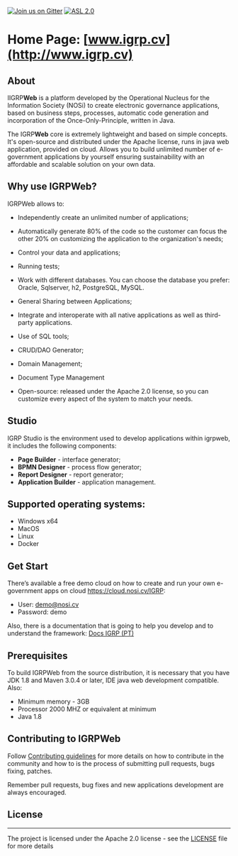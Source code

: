 [![Join us on Gitter](https://badges.gitter.im/igrpweb/template.svg)](https://gitter.im/igrpweb/template?utm_source=badge&utm_medium=badge&utm_campaign=pr-badge)
[![ASL 2.0](https://img.shields.io/hexpm/l/plug.svg)](https://github.com/NOSiCode-CV/IGRP-Java-Template-Eclipse/blob/master/README.md)

# Home Page: [www.igrp.cv](http://www.igrp.cv)

## **About**

IIGRP**Web** is a platform developed by the Operational Nucleus for the Information Society (NOSi) to create electronic governance applications, based on business steps, processes, automatic code generation and incorporation of the Once-Only-Principle, written in Java.

The IGRP**Web** core is extremely lightweight and based on simple concepts. It's open-source and distributed under the Apache license, runs in java web application, provided on cloud. Allows you to build unlimited number of e-government applications by yourself ensuring sustainability with an affordable and scalable solution on your own data.

## Why use IGRP**Web?**

IGRPWeb allows to:

- Independently create an unlimited number of applications;

- Automatically generate 80% of the code so the customer can focus the other 20% on customizing the application to the organization's needs;

- Control your data and applications;

- Running tests;

- Work with different databases. You can choose the database you prefer: Oracle, Sqlserver, h2, PostgreSQL, MySQL.

- General Sharing between Applications;

- Integrate and interoperate with all native applications as well as third-party applications.

- Use of SQL tools;

- CRUD/DAO Generator;

- Domain Management;

- Document Type Management

- Open-source: released under the Apache 2.0 license, so you can customize every aspect of the system to match your needs.

## Studio

IGRP Studio is the environment used to develop applications within igrpweb, it includes the following components:

- **Page Builder** - interface generator;
- **BPMN Designer** - process flow generator;
- **Report Designer** - report generator;
- **Application Builder** - application management.

## Supported operating systems:

- Windows x64
- MacOS
- Linux
- Docker

## Get Start

There’s available a free demo cloud on how to create and run your own e-government apps on cloud https://cloud.nosi.cv/IGRP:

- User: demo@nosi.cv
- Password: demo

Also, there is a documentation that is going to help you develop and to understand the framework: [Docs IGRP (PT)](https://docs.igrp.cv)

## **Prerequisites**

To build IGRPWeb from the source distribution, it is necessary that you have JDK 1.8 and Maven 3.0.4 or later, IDE java web development compatible. Also:

- Minimum memory - 3GB
- Processor 2000 MHZ or equivalent at minimum
- Java 1.8

## Contributing to IGRPWeb

Follow [Contributing guidelines](CONTRIBUTING.md) for more details on how to contribute in the community and how to is the process of submitting pull requests, bugs fixing, patches.

Remember pull requests, bug fixes and new applications development are always encouraged.

## License

-------

The project is licensed under the Apache 2.0 license - see the [LICENSE](../LICENSE) file for more details
